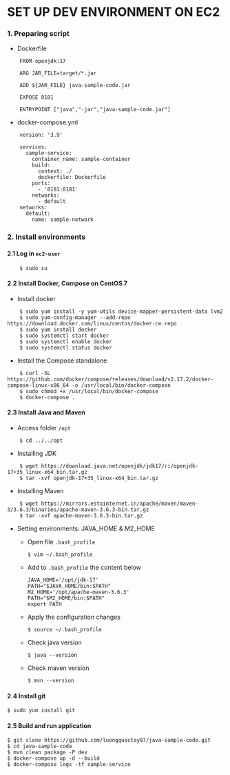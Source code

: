 # SET UP DEV ENVIRONMENT ON EC2


### 1. Preparing script
- Dockerfile
```
    FROM openjdk:17
    
    ARG JAR_FILE=target/*.jar
    
    ADD ${JAR_FILE} java-sample-code.jar
    
    EXPOSE 8181
    
    ENTRYPOINT ["java","-jar","java-sample-code.jar"]
```

- docker-compose.yml
```
    version: '3.9'
    
    services:
      sample-service:
        container_name: sample-container
        build:
          context: ./
          dockerfile: Dockerfile
        ports:
          - '8181:8181'
        networks:
          - default
    networks:
      default:
        name: sample-network
```


### 2. Install environments

#### 2.1 Log in `ec2-user`

```
    $ sudo su
```

#### 2.2 Install Docker, Compose on CentOS 7

- Install docker
```
    $ sudo yum install -y yum-utils device-mapper-persistent-data lvm2
    $ sudo yum-config-manager --add-repo https://download.docker.com/linux/centos/docker-ce.repo
    $ sudo yum install docker
    $ sudo systemctl start docker
    $ sudo systemctl enable docker
    $ sudo systemctl status docker
```

- Install the Compose standalone
```
    $ curl -SL https://github.com/docker/compose/releases/download/v2.17.2/docker-compose-linux-x86_64 -o /usr/local/bin/docker-compose
    $ sudo chmod +x /usr/local/bin/docker-compose
    $ docker-compose .
```

#### 2.3 Install Java and Maven
- Access folder `/opt`
```
    $ cd ../../opt
```

- Installing JDK
```
    $ wget https://download.java.net/openjdk/jdk17/ri/openjdk-17+35_linux-x64_bin.tar.gz
    $ tar -xvf openjdk-17+35_linux-x64_bin.tar.gz
```

- Installing Maven
```
    $ wget https://mirrors.estointernet.in/apache/maven/maven-3/3.6.3/binaries/apache-maven-3.6.3-bin.tar.gz
    $ tar -xvf apache-maven-3.6.3-bin.tar.gz
```

- Setting environments: JAVA_HOME & M2_HOME
  - Open file `.bash_profile`
    ```
    $ vim ~/.bash_profile
    ```

  - Add to `.bash_profile` the content below
    ```
    JAVA_HOME='/opt/jdk-17'
    PATH="$JAVA_HOME/bin:$PATH"
    M2_HOME='/opt/apache-maven-3.6.3'
    PATH="$M2_HOME/bin:$PATH"
    export PATH
    ```

  - Apply the configuration changes
    ```
    $ source ~/.bash_profile
    ```

  - Check java version
    ```
    $ java --version
    ```

  - Check maven version
    ```
    $ mvn --version
    ```


#### 2.4 Install git
```
$ sudo yum install git
```


#### 2.5 Build and run application
```
$ git clone https://github.com/luongquoctay87/java-sample-code.git
$ cd java-sample-code
$ mvn clean package -P dev
$ docker-compose up -d --build
$ docker-compose logs -tf sample-service
```


















